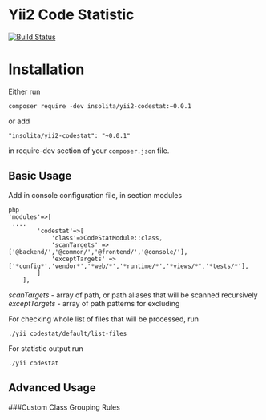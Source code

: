 Yii2 Code Statistic
===================
[![Build Status](https://travis-ci.org/Insolita/yii2-codestat.svg?branch=master)](https://travis-ci.org/Insolita/yii2-codestat)

Installation
============
Either run

```
composer require -dev insolita/yii2-codestat:~0.0.1
```
or add

```
"insolita/yii2-codestat": "~0.0.1"
```
in require-dev section of your `composer.json` file.

Basic Usage
-----------

Add in console configuration file, in section modules

```
php
'modules'=>[
 ....
        'codestat'=>[
            'class'=>CodeStatModule::class,
            'scanTargets' => ['@backend/','@common/','@frontend/','@console/'],
            'exceptTargets' => ['*config*','vendor*','*web/*','*runtime/*','*views/*','*tests/*'],
        ]
    ],

```

 *scanTargets*   - array of path, or path aliases that will be scanned recursively
 *exceptTargets* - array of path patterns for excluding

For checking whole list of files that will be processed, run
```
./yii codestat/default/list-files
```

For statistic output run
```
./yii codestat
```

Advanced Usage
--------------

###Custom Class Grouping Rules


